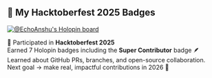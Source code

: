 ## 🏅 My Hacktoberfest 2025 Badges

[![@EchoAnshu's Holopin board](https://holopin.me/echoanshu)](https://holopin.io/@echoanshu)

🎉 Participated in **Hacktoberfest 2025**  
Earned 7 Holopin badges including the **Super Contributor** badge 🪶  
Learned about GitHub PRs, branches, and open-source collaboration.  
Next goal → make real, impactful contributions in 2026 🚀
